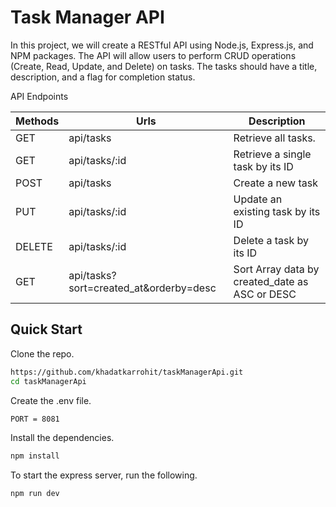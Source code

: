 # Task Manager API
In this project, we will create a RESTful API using Node.js, Express.js, and NPM packages. The API will allow users to perform CRUD operations (Create, Read, Update, and Delete) on tasks. The tasks should have a title, description, and a flag for completion status. 

API Endpoints

| Methods     | Urls             |Description            |
| ----------- | -----------      | -----------        |
| GET         | api/tasks        | Retrieve all tasks.           |
| GET         | api/tasks/:id    | Retrieve a single task by its ID         |
| POST        | api/tasks        |Create a new task         |
| PUT         | api/tasks/:id    | Update an existing task by its ID |
| DELETE      | api/tasks/:id    |Delete a task by its ID |
| GET         | api/tasks?sort=created_at&orderby=desc    |Sort Array data by created_date as ASC or DESC |

## Quick Start

Clone the repo.

```bash
https://github.com/khadatkarrohit/taskManagerApi.git
cd taskManagerApi
```
Create the .env file.

```bash
PORT = 8081
```
Install the dependencies.

```bash
npm install
```
To start the express server, run the following.

```bash
npm run dev
```